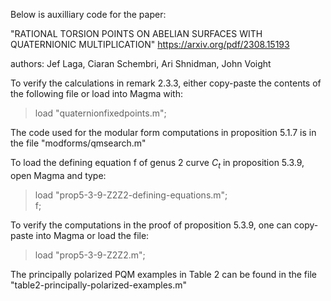 Below is auxilliary code for the paper: 

"RATIONAL TORSION POINTS ON ABELIAN SURFACES WITH QUATERNIONIC MULTIPLICATION" 
https://arxiv.org/pdf/2308.15193

authors: Jef Laga, Ciaran Schembri, Ari Shnidman, John Voight

To verify the calculations in remark 2.3.3, either copy-paste the contents of the following file or load into Magma with:

> load "quaternionfixedpoints.m";

The code used for the modular form computations in proposition 5.1.7 is in the file "modforms/qmsearch.m"

To load the defining equation f of genus 2 curve $C_t$ in proposition 5.3.9, open Magma and type:

> load "prop5-3-9-Z2Z2-defining-equations.m"; <br />
> f;

To verify the computations in the proof of proposition 5.3.9, one can copy-paste into Magma or load the file:
> load "prop5-3-9-Z2Z2.m";

The principally polarized PQM examples in Table 2 can be found in the file "table2-principally-polarized-examples.m"


